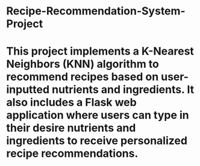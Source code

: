 # Recipe-Recommendation-System-Project
# This project implements a K-Nearest Neighbors (KNN) algorithm to recommend recipes based on user-inputted nutrients and ingredients. It also includes a Flask web application where users can type in their desire nutrients and ingredients to receive personalized recipe recommendations.
